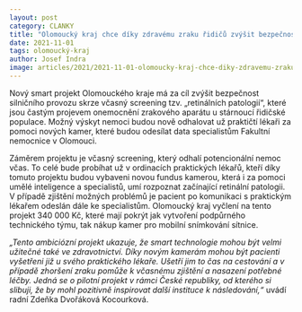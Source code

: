 ```yaml
---
layout: post
category: CLANKY
title: "Olomoucký kraj chce díky zdravému zraku řidičů zvýšit bezpečnost na silnici"
date: 2021-11-01
tags: olomoucký-kraj
author: Josef Indra
image: articles/2021/2021-11-01-olomoucky-kraj-chce-diky-zdravemu-zraku-ridicu-zvysit-bezpecnost-na-silnici.jpg  #751x422 pixelu
---
```

Nový smart projekt Olomouckého kraje má za cíl zvýšit bezpečnost silničního provozu skrze včasný screening tzv. „retinálních patologií“, které jsou častým projevem onemocnění zrakového aparátu u stárnoucí řidičské populace. Možný výskyt nemoci budou nově odhalovat už praktičtí lékaři za pomoci nových kamer, které budou odesílat data specialistům Fakultní nemocnice v Olomouci.

Záměrem projektu je včasný screening, který odhalí potencionální nemoc včas. To celé bude probíhat už v ordinacích praktických lékařů, kteří díky tomuto projektu budou vybaveni novou fundus kamerou, která i za pomoci umělé inteligence a specialistů, umí rozpoznat začínající retinální patologii. V případě zjištění možných problémů je pacient po komunikaci s praktickým lékařem odeslán dále ke specialistům. Olomoucký kraj vyčlení na tento projekt 340 000 Kč, které mají pokrýt jak vytvoření podpůrného technického týmu, tak nákup kamer pro mobilní snímkování sítnice. 

*„Tento ambiciózní projekt ukazuje, že smart technologie mohou být velmi užitečné také ve zdravotnictví. Díky novým kamerám mohou být pacienti vyšetřeni již u svého praktického lékaře. Ušetří jim to čas na cestování a v případě zhoršení zraku pomůže k včasnému zjištění a nasazení potřebné léčby. Jedná se o pilotní projekt v rámci České republiky, od kterého si slibuji, že by mohl pozitivně inspirovat další instituce k následování,“* uvádí radní Zdeňka Dvořáková Kocourková.
